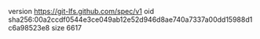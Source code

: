 version https://git-lfs.github.com/spec/v1
oid sha256:00a2ccdf0544e3ce049ab12e52d946d8ae740a7337a00dd15988d1c6a98523e8
size 6617
